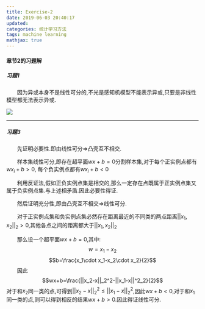```yaml
---
title: Exercise-2
date: 2019-06-03 20:40:17
updated: 
categories: 统计学习方法
tags: machine learning
mathjax: true
---
```

#### 章节2的习题解
##### 习题1
&emsp;&emsp;因为异或本身不是线性可分的,不光是感知机模型不能表示异或,只要是非线性模型都无法表示异或.

![](https://ws3.sinaimg.cn/large/005BYqpggy1g3oahx3no8j30hs0dct90.jpg)

---
##### 习题3
&emsp;&emsp;先证明必要性.即由线性可分$\Rightarrow$凸壳互不相交.

&emsp;&emsp;样本集线性可分,即存在超平面$wx+b=0$分割样本集,对于每个正实例点都有$wx_i+b>0$, 每个负实例点都有$wx_i+b<0$

&emsp;&emsp;利用反证法,假如正负实例点集是相交的,那么一定存在点既属于正实例点集又属于负实例点集.与上述相矛盾.因此必要性得证.

&emsp;&emsp;然后证明充分性,即由凸壳互不相交$\Rightarrow$线性可分.

&emsp;&emsp;对于正实例点集和负实例点集必然存在距离最近的不同类的两点距离$||x_1,x_2||_2>0$,其他各点之间的距离都大于$||x_1,x_2||_2$

&emsp;&emsp;那么设一个超平面$wx+b=0$,其中:
$$w=x_1-x_2$$
$$b=\frac{x_1\cdot x_1-x_2\cdot x_2}{2}$$
&emsp;&emsp;因此
$$wx+b=\frac{||x_2-x||_2^2-||x_1-x||^2_2}{2}$$
对于和$x_2$同一类的点,可得到$||x_2-x||_2^2\leq ||x_1-x||^2_2$,因此$wx+b<0$,对于和$x_1$同一类的点,则可以得到相反的结果$wx+b>0$.因此得证线性可分.